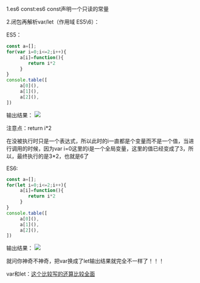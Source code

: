1.es6 const:es6 const声明一个只读的常量

2.闭包再解析var/let（作用域 ES5\6）：

ES5：
```javascript
const a=[];
for(var i=0;i<=2;i++){
     a[i]=function(){
        return i*2
     }
}
console.table([
     a[0](),
     a[1](),
     a[2](),
])
```
输出结果：
![](https://github.com/TUARAN/PIC/blob/master/js/bibaotest.png)

注意点：return i*2  

在没被执行时只是一个表达式，所以此时的i一直都是个变量而不是一个值，当进行调用的时候，因为var i=0这里的i是一个全局变量，这里的值已经变成了3，所以，最终执行的是3*2，也就是6了

ES6:
```javascript
const a=[];
for(let i=0;i<=2;i++){
     a[i]=function(){
        return i*2
     }
}
console.table([
     a[0](),
     a[1](),
     a[2](),
])
```
输出结果：
![](https://github.com/TUARAN/PIC/blob/master/js/bibaotest2.png)

就问你神奇不神奇，把var换成了let输出结果就完全不一样了！！！

var和let：[这个比较写的还算比较全面](https://blog.csdn.net/nfer_zhuang/article/details/48781671)

